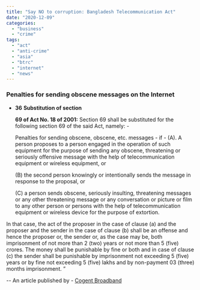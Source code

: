```yaml
---
title: "Say NO to corruption: Bangladesh Telecommunication Act"
date: "2020-12-09"
categories: 
  - "business"
  - "crime"
tags: 
  - "act"
  - "anti-crime"
  - "asia"
  - "btrc"
  - "internet"
  - "news"
---
```


### **Penalties for sending obscene messages on the Internet**

- **36** **Substitution of section**  
      
    **69 of Act No. 18 of 2001:** Section 69 shall be substituted for the following section 69 of the said Act, namely: - 
      
    Penalties for sending obscene, obscene, etc. messages - if - 
    (A). A person proposes to a person engaged in the operation of such equipment for the purpose of sending any obscene, threatening or seriously offensive message with the help of telecommunication equipment or wireless equipment, or  
      
    (B) the second person knowingly or intentionally sends the message in response to the proposal, or  
      
    (C) a person sends obscene, seriously insulting, threatening messages or any other threatening message or any conversation or picture or film to any other person or persons with the help of telecommunication equipment or wireless device for the purpose of extortion.

In that case, the act of the proposer in the case of clause (a) and the proposer and the sender in the case of clause (b) shall be an offense and hence the proposer or, the sender or, as the case may be, both imprisonment of not more than 2 (two) years or not more than 5 (five) crores. The money shall be punishable by fine or both and in case of clause (c) the sender shall be punishable by imprisonment not exceeding 5 (five) years or by fine not exceeding 5 (five) lakhs and by non-payment 03 (three) months imprisonment. ”

\-- An article published by - [Cogent Broadband](https://cogentbroadband.net/)
